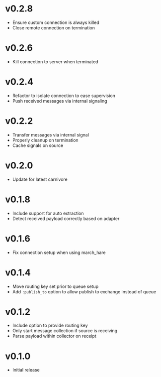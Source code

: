 # v0.2.8
* Ensure custom connection is always killed
* Close remote connection on termination

# v0.2.6
* Kill connection to server when terminated

# v0.2.4
* Refactor to isolate connection to ease supervision
* Push received messages via internal signaling

# v0.2.2
* Transfer messages via internal signal
* Properly cleanup on termination
* Cache signals on source

# v0.2.0
* Update for latest carnivore

# v0.1.8
* Include support for auto extraction
* Detect received payload correctly based on adapter

# v0.1.6
* Fix connection setup when using march_hare

# v0.1.4
* Move routing key set prior to queue setup
* Add `:publish_to` option to allow publish to exchange instead of queue

# v0.1.2
* Include option to provide routing key
* Only start message collection if source is receiving
* Parse payload within collector on receipt

# v0.1.0
* Initial release

